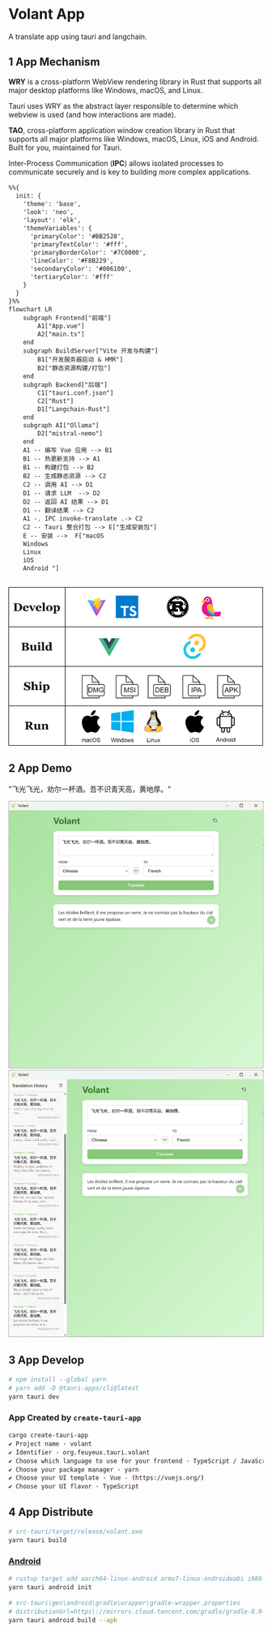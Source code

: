 <!-- markdownlint-disable MD033 MD045 -->

# Volant App

A translate app using tauri and langchain.

## 1 App Mechanism

**WRY** is a cross-platform WebView rendering library in Rust that supports all major desktop platforms like Windows, macOS, and Linux.

Tauri uses WRY as the abstract layer responsible to determine which webview is used (and how interactions are made).

**TAO**, cross-platform application window creation library in Rust that supports all major platforms like Windows, macOS, Linux, iOS and Android. Built for you, maintained for Tauri.

Inter-Process Communication (**IPC**) allows isolated processes to communicate securely and is key to building more complex applications.

```mermaid
%%{
  init: {
    'theme': 'base',
    'look': 'neo',
    'layout': 'elk',
    'themeVariables': {
      'primaryColor': '#BB2528',
      'primaryTextColor': '#fff',
      'primaryBorderColor': '#7C0000',
      'lineColor': '#F8B229',
      'secondaryColor': '#006100',
      'tertiaryColor': '#fff'
    }
  }
}%%
flowchart LR
    subgraph Frontend["前端"]
        A1["App.vue"]
        A2["main.ts"]
    end
    subgraph BuildServer["Vite 开发与构建"]
        B1["开发服务器启动 & HMR"]
        B2["静态资源构建/打包"]
    end
    subgraph Backend["后端"]
        C1["tauri.conf.json"]
        C2["Rust"]
        D1["Langchain-Rust"]
    end
    subgraph AI["Ollama"]
        D2["mistral-nemo"]
    end
    A1 -- 编写 Vue 应用 --> B1
    B1 -- 热更新支持 --> A1
    B1 -- 构建打包 --> B2
    B2 -- 生成静态资源 --> C2
    C2 -- 调用 AI --> D1
    D1 -- 请求 LLM  --> D2
    D2 -- 返回 AI 结果 --> D1
    D1 -- 翻译结果 --> C2
    A1 -. IPC invoke-translate .-> C2
    C2 -- Tauri 整合打包 --> E["生成安装包"]
    E -- 安装 -->  F["macOS 
    Windows 
    Linux 
    iOS 
    Android "]


```

<img src="img/volant-diagram.drawio.svg" style="width:600px" />

## 2 App Demo

"飞光飞光，劝尔一杯酒。吾不识青天高，黄地厚。"

<img src="img/volant_screenshot 2025-02-28 081113.png" style="width:600px" />

<img src="img/volant_hist_screenshot 2025-02-28 081059.png" style="width:600px" />

## 3 App Develop

```sh
# npm install --global yarn
# yarn add -D @tauri-apps/cli@latest
yarn tauri dev
```

### App Created by `create-tauri-app`

```sh
cargo create-tauri-app
✔ Project name · volant
✔ Identifier · org.feuyeux.tauri.volant
✔ Choose which language to use for your frontend · TypeScript / JavaScript - (pnpm, yarn, npm, deno, bun)
✔ Choose your package manager · yarn
✔ Choose your UI template · Vue - (https://vuejs.org/)
✔ Choose your UI flavor · TypeScript
```

## 4 App Distribute

```sh
# src-tauri/target/release/volant.exe
yarn tauri build
```

### [Android](https://tauri.app/start/prerequisites/#android)

```sh
# rustup target add aarch64-linux-android armv7-linux-androideabi i686-linux-android x86_64-linux-android
yarn tauri android init
```

```sh
# src-tauri\gen\android\gradle\wrapper\gradle-wrapper.properties
# distributionUrl=https\://mirrors.cloud.tencent.com/gradle/gradle-8.9-bin.zip
yarn tauri android build --apk
```
